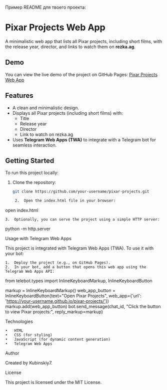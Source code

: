 Пример README для твоего проекта:

# Pixar Projects Web App

A minimalistic web app that lists all Pixar projects, including short films, with the release year, director, and links to watch them on **rezka.ag**.

## Demo

You can view the live demo of the project on GitHub Pages:
[Pixar Projects Web App](https://your-username.github.io/pixar-projects/)

## Features

- A clean and minimalistic design.
- Displays all Pixar projects (including short films) with:
  - Title
  - Release year
  - Director
  - Link to watch on rezka.ag
- Uses **Telegram Web Apps (TWA)** to integrate with a Telegram bot for seamless interaction.

## Getting Started

To run this project locally:

1. Clone the repository:

   ```bash
   git clone https://github.com/your-username/pixar-projects.git

	2.	Open the index.html file in your browser:

open index.html


	3.	Optionally, you can serve the project using a simple HTTP server:

python -m http.server



Usage with Telegram Web Apps

This project is integrated with Telegram Web Apps (TWA). To use it with your bot:

	1.	Deploy the project (e.g., on GitHub Pages).
	2.	In your bot, add a button that opens this web app using the Telegram Web Apps API:

from telebot.types import InlineKeyboardMarkup, InlineKeyboardButton

markup = InlineKeyboardMarkup()
web_app_button = InlineKeyboardButton(text="Open Pixar Projects", web_app={'url': 'https://your-username.github.io/pixar-projects/'})
markup.add(web_app_button)
bot.send_message(chat_id, "Click the button to view Pixar projects:", reply_markup=markup)



Technologies

	•	HTML
	•	CSS (for styling)
	•	JavaScript (for dynamic content generation)
	•	Telegram Web Apps

Author

Created by Kubinskiy7.

License

This project is licensed under the MIT License.
